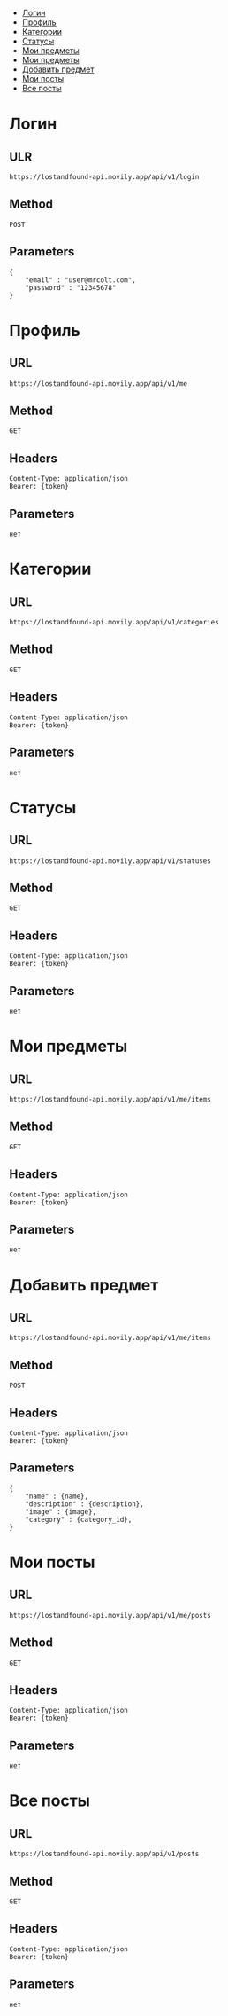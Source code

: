- [Логин](#логин)
- [Профиль](#профиль)
- [Категории](#категории)
- [Статусы](#статусы)
- [Мои предметы](#мои-предметы)
- [Мои предметы](#мои-предметы)
- [Добавить предмет](#добавить-предмет)
- [Мои посты](#мои-посты)
- [Все посты](#все-посты)

# Логин

## ULR
```
https://lostandfound-api.movily.app/api/v1/login
```

## Method
```
POST
```

## Parameters
```
{
    "email" : "user@mrcolt.com",
    "password" : "12345678"
}
```


# Профиль

## URL
```
https://lostandfound-api.movily.app/api/v1/me
```

## Method
```
GET
```

## Headers
```
Content-Type: application/json
Bearer: {token}
```

## Parameters
```
нет
```


# Категории

## URL
```
https://lostandfound-api.movily.app/api/v1/categories
```

## Method
```
GET
```

## Headers
```
Content-Type: application/json
Bearer: {token}
```

## Parameters
```
нет
```


# Статусы

## URL
```
https://lostandfound-api.movily.app/api/v1/statuses
```

## Method
```
GET
```

## Headers
```
Content-Type: application/json
Bearer: {token}
```

## Parameters
```
нет
```


# Мои предметы

## URL
```
https://lostandfound-api.movily.app/api/v1/me/items
```

## Method
```
GET
```

## Headers
```
Content-Type: application/json
Bearer: {token}
```

## Parameters
```
нет
```

# Добавить предмет

## URL
```
https://lostandfound-api.movily.app/api/v1/me/items
```

## Method
```
POST
```

## Headers
```
Content-Type: application/json
Bearer: {token}
```

## Parameters
```
{
    "name" : {name},
    "description" : {description},
    "image" : {image},
    "category" : {category_id},
}
```

# Мои посты

## URL
```
https://lostandfound-api.movily.app/api/v1/me/posts
```

## Method
```
GET
```

## Headers
```
Content-Type: application/json
Bearer: {token}
```

## Parameters
```
нет
```


# Все посты

## URL
```
https://lostandfound-api.movily.app/api/v1/posts
```

## Method
```
GET
```

## Headers
```
Content-Type: application/json
Bearer: {token}
```

## Parameters
```
нет
```
